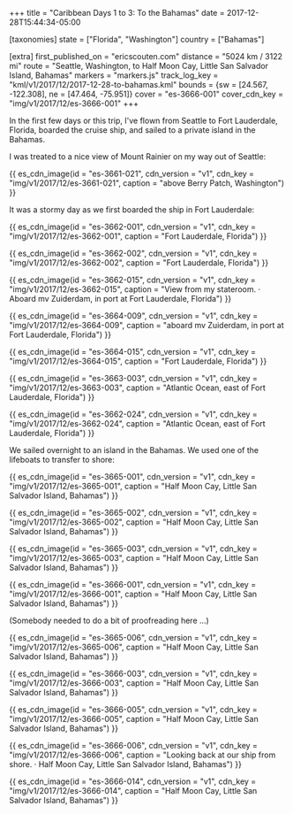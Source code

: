 +++
title = "Caribbean Days 1 to 3: To the Bahamas"
date = 2017-12-28T15:44:34-05:00

[taxonomies]
state = ["Florida", "Washington"]
country = ["Bahamas"]

[extra]
first_published_on = "ericscouten.com"
distance = "5024 km / 3122 mi"
route = "Seattle, Washington, to Half Moon Cay, Little San Salvador Island, Bahamas"
markers = "markers.js"
track_log_key = "kml/v1/2017/12/2017-12-28-to-bahamas.kml"
bounds = {sw = [24.567, -122.308], ne = [47.464, -75.951]}
cover = "es-3666-001"
cover_cdn_key = "img/v1/2017/12/es-3666-001"
+++

In the first few days or this trip, I've flown from Seattle to Fort Lauderdale, Florida, boarded the cruise ship, and sailed to a private island in the Bahamas.

<!-- more -->

I was treated to a nice view of Mount Rainier on my way out of Seattle:

{{ es_cdn_image(id = "es-3661-021", cdn_version = "v1", cdn_key = "img/v1/2017/12/es-3661-021", caption = "above Berry Patch, Washington") }}

It was a stormy day as we first boarded the ship in Fort Lauderdale:

{{ es_cdn_image(id = "es-3662-001", cdn_version = "v1", cdn_key = "img/v1/2017/12/es-3662-001", caption = "Fort Lauderdale, Florida") }}

{{ es_cdn_image(id = "es-3662-002", cdn_version = "v1", cdn_key = "img/v1/2017/12/es-3662-002", caption = "Fort Lauderdale, Florida") }}

{{ es_cdn_image(id = "es-3662-015", cdn_version = "v1", cdn_key = "img/v1/2017/12/es-3662-015", caption = "View from my stateroom. · Aboard mv Zuiderdam, in port at Fort Lauderdale, Florida") }}

{{ es_cdn_image(id = "es-3664-009", cdn_version = "v1", cdn_key = "img/v1/2017/12/es-3664-009", caption = "aboard mv Zuiderdam, in port at Fort Lauderdale, Florida") }}

{{ es_cdn_image(id = "es-3664-015", cdn_version = "v1", cdn_key = "img/v1/2017/12/es-3664-015", caption = "Fort Lauderdale, Florida") }}

{{ es_cdn_image(id = "es-3663-003", cdn_version = "v1", cdn_key = "img/v1/2017/12/es-3663-003", caption = "Atlantic Ocean, east of Fort Lauderdale, Florida") }}

{{ es_cdn_image(id = "es-3662-024", cdn_version = "v1", cdn_key = "img/v1/2017/12/es-3662-024", caption = "Atlantic Ocean, east of Fort Lauderdale, Florida") }}

We sailed overnight to an island in the Bahamas. We used one of the lifeboats to transfer to shore:

{{ es_cdn_image(id = "es-3665-001", cdn_version = "v1", cdn_key = "img/v1/2017/12/es-3665-001", caption = "Half Moon Cay, Little San Salvador Island, Bahamas") }}

{{ es_cdn_image(id = "es-3665-002", cdn_version = "v1", cdn_key = "img/v1/2017/12/es-3665-002", caption = "Half Moon Cay, Little San Salvador Island, Bahamas") }}

{{ es_cdn_image(id = "es-3665-003", cdn_version = "v1", cdn_key = "img/v1/2017/12/es-3665-003", caption = "Half Moon Cay, Little San Salvador Island, Bahamas") }}

{{ es_cdn_image(id = "es-3666-001", cdn_version = "v1", cdn_key = "img/v1/2017/12/es-3666-001", caption = "Half Moon Cay, Little San Salvador Island, Bahamas") }}

(Somebody needed to do a bit of proofreading here ...)

{{ es_cdn_image(id = "es-3665-006", cdn_version = "v1", cdn_key = "img/v1/2017/12/es-3665-006", caption = "Half Moon Cay, Little San Salvador Island, Bahamas") }}

{{ es_cdn_image(id = "es-3666-003", cdn_version = "v1", cdn_key = "img/v1/2017/12/es-3666-003", caption = "Half Moon Cay, Little San Salvador Island, Bahamas") }}

{{ es_cdn_image(id = "es-3666-005", cdn_version = "v1", cdn_key = "img/v1/2017/12/es-3666-005", caption = "Half Moon Cay, Little San Salvador Island, Bahamas") }}

{{ es_cdn_image(id = "es-3666-006", cdn_version = "v1", cdn_key = "img/v1/2017/12/es-3666-006", caption = "Looking back at our ship from shore. · Half Moon Cay, Little San Salvador Island, Bahamas") }}

{{ es_cdn_image(id = "es-3666-014", cdn_version = "v1", cdn_key = "img/v1/2017/12/es-3666-014", caption = "Half Moon Cay, Little San Salvador Island, Bahamas") }}
